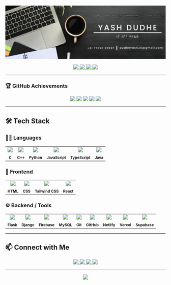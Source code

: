![Banner](https://github.com/yashdudhe-28/yashdudhe-28/blob/main/bannery.png)


<p align="center">
  <a href="https://www.linkedin.com/in/yash-dudhe" target="_blank">
    <img src="https://skillicons.dev/icons?i=linkedin" width="50"/>
  </a>
  <a href="mailto:dudheyash28@gmail.com" target="_blank">
    <img src="https://skillicons.dev/icons?i=gmail" width="50"/>
  </a>
  <a href="https://github.com/yashdudhe-28" target="_blank">
    <img src="https://skillicons.dev/icons?i=github" width="50"/>
  </a>
  <a href="https://yashd-portfolio.vercel.app/" target="_blank">
    <img src="https://skillicons.dev/icons?i=vercel" width="50"/>
  </a>
</p>


---

### 🏆 GitHub Achievements

<p align="center">

  <img src="https://github.githubassets.com/images/modules/profile/achievements/galaxy-brain-default.png" width="100" />
  <img src="https://github.githubassets.com/images/modules/profile/achievements/galaxy-brain-bronze.png" width="100" />
  <img src="https://github.githubassets.com/images/modules/profile/achievements/pair-extraordinaire-default.png" width="100" />
  <img src="https://github.githubassets.com/images/modules/profile/achievements/quickdraw-default.png" width="100" />
  <img src="https://github.githubassets.com/images/modules/profile/achievements/yolo-default.png" width="100" />
</p>

---

## 🛠️ Tech Stack

### 👨‍💻 Languages
<table>
  <tr>
    <td align="center"><img src="https://skillicons.dev/icons?i=c" width="40"/><br><sub><b>C</b></sub></td>
    <td align="center"><img src="https://skillicons.dev/icons?i=cpp" width="40"/><br><sub><b>C++</b></sub></td>
    <td align="center"><img src="https://skillicons.dev/icons?i=python" width="40"/><br><sub><b>Python</b></sub></td>
    <td align="center"><img src="https://skillicons.dev/icons?i=js" width="40"/><br><sub><b>JavaScript</b></sub></td>
    <td align="center"><img src="https://skillicons.dev/icons?i=ts" width="40"/><br><sub><b>TypeScript</b></sub></td>
    <td align="center"><img src="https://skillicons.dev/icons?i=java" width="40"/><br><sub><b>Java</b></sub></td>
  </tr>
</table>

### 🎨 Frontend
<table>
  <tr>
    <td align="center"><img src="https://skillicons.dev/icons?i=html" width="40"/><br><sub><b>HTML</b></sub></td>
    <td align="center"><img src="https://skillicons.dev/icons?i=css" width="40"/><br><sub><b>CSS</b></sub></td>
    <td align="center"><img src="https://skillicons.dev/icons?i=tailwind" width="40"/><br><sub><b>Tailwind CSS</b></sub></td>
    <td align="center"><img src="https://skillicons.dev/icons?i=react" width="40"/><br><sub><b>React</b></sub></td>
  </tr>
</table>

### ⚙️ Backend / Tools
<table>
  <tr>
    <td align="center"><img src="https://skillicons.dev/icons?i=flask" width="40"/><br><sub><b>Flask</b></sub></td>
    <td align="center"><img src="https://skillicons.dev/icons?i=django" width="40"/><br><sub><b>Django</b></sub></td>
    <td align="center"><img src="https://skillicons.dev/icons?i=firebase" width="40"/><br><sub><b>Firebase</b></sub></td>
    <td align="center"><img src="https://skillicons.dev/icons?i=mysql" width="40"/><br><sub><b>MySQL</b></sub></td>
    <td align="center"><img src="https://skillicons.dev/icons?i=git" width="40"/><br><sub><b>Git</b></sub></td>
    <td align="center"><img src="https://skillicons.dev/icons?i=github" width="40"/><br><sub><b>GitHub</b></sub></td>
    <td align="center"><img src="https://skillicons.dev/icons?i=netlify" width="40"/><br><sub><b>Netlify</b></sub></td>
    <td align="center"><img src="https://skillicons.dev/icons?i=vercel" width="40"/><br><sub><b>Vercel</b></sub></td>
    <td align="center"><img src="https://skillicons.dev/icons?i=supabase" width="40"/><br><sub><b>Supabase</b></sub></td>
  </tr>
</table>

---


## 📫 Connect with Me
<p align="center">
  <a href="https://www.linkedin.com/in/yash-dudhe" target="_blank">
    <img src="https://img.shields.io/badge/-LinkedIn-0A66C2?style=for-the-badge&logo=linkedin&logoColor=white">
  </a>
  <a href="mailto:dudheyash28@gmail.com">
    <img src="https://img.shields.io/badge/-Mail-D14836?style=for-the-badge&logo=gmail&logoColor=white">
  </a>
  <a href="https://github.com/yashdudhe-28" target="_blank">
    <img src="https://img.shields.io/badge/-GitHub-181717?style=for-the-badge&logo=github&logoColor=white">
  </a>
  <a href="https://yashd-portfolio.vercel.app/" target="_blank">
    <img src="https://img.shields.io/badge/-Portfolio-000000?style=for-the-badge&logo=vercel&logoColor=white">
  </a>
</p>


---

<p align="center">
  <img src="https://capsule-render.vercel.app/api?type=waving&color=gradient&height=120&section=footer"/>
</p>
